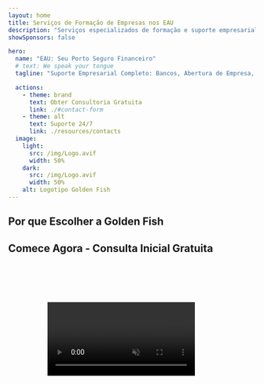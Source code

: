 ```yaml
---
layout: home
title: Serviços de Formação de Empresas nos EAU
description: "Serviços especializados de formação e suporte empresarial nos EAU. Soluções para abertura de empresas, bancos, impostos, questões legais e vistos. Transformando seus sonhos empresariais em realidade."
showSponsors: false

hero:
  name: "EAU: Seu Porto Seguro Financeiro"
  # text: We speak your tongue
  tagline: "Suporte Empresarial Completo: Bancos, Abertura de Empresa, Vistos. Zero taxas antecipadas – pague apenas após aprovação."

  actions:
    - theme: brand
      text: Obter Consultoria Gratuita
      link: ./#contact-form
    - theme: alt
      text: Suporte 24/7
      link: ./resources/contacts
  image:
    light:
      src: /img/Logo.avif
      width: 50%
    dark:
      src: /img/Logo.avif
      width: 50%
    alt: Logotipo Golden Fish
---
```


<FeatureCards :features="[
  {
    title: 'Abertura de Conta Bancária',
    details: 'Abra facilmente contas bancárias empresariais ou pessoais com os bancos confiáveis dos EAU.',
    items: [
      'Aprovações garantidas para contas bancárias corporativas',
      'Taxa de sucesso de 90%',
      '**Zero taxas antecipadas** - pague apenas após aprovação',
    ],
    linkText: 'Read More',
    link: './uae-business/offer/banking/',
    icon: {
      light: '/img/iStock-2153786564.avif',
      dark: '/img/iStock-2166793628.avif',
      alt: 'Serviços Bancários'
    }
  },
  {
    title: 'Golden Visa e Residência',
    details: 'Obtenha um **Golden Visa** dos EAU para residência de longo prazo com um processo de solicitação simplificado.',
    items: [
      '**Sem necessidade de entrar nos EAU a cada 6 meses**',
      'Taxa de sucesso de 98%',
      '**Zero taxas antecipadas** - pague apenas após aprovação',
    ],
    linkText: 'Read More',
    link: './uae-business/offer/golden-visa/',
    icon: {
      light: '/img/iStock-1312241253.avif',
      dark: '/img/ILON MASK ID.webp',
      alt: 'Serviços de Visto'
    }
  },
  {
    title: 'Guia de Abertura de Empresa',
    details: 'Guia completo para abrir empresas na Free Zone, offshore, mainland e filiais.',
    items: [
      '**100% de Propriedade Estrangeira** disponível em Free Zones e Mainland',
      'Baixas Taxas de Impostos - apenas 9% de imposto corporativo',
      'Sem Controle Cambial - fácil repatriação de capital'
    ],
    linkText: 'Read More',
    link: './uae-business/company-registration/overview',
    icon: {
      light: '/img/iStock-2051326997.avif',
      dark: '/img/iStock-1448478309.jpg',
      alt: 'Guia de Abertura de Empresa'
    }
  },
]" />

<FeatureCards :features="[
  {
    title: 'Serviços de Compliance',
    details: 'Nossos especialistas orientam você através dos complexos requisitos regulatórios dos EAU, incluindo relatórios ESR e registros UBO.',
    items: [],
    linkText: 'Read More',
    link: './uae-business/company-registration/ubo',
    icon: {
      light: '/img/iStock-1299393716.avif',
      dark: '/img/iStock-2149731304.avif',
      alt: 'Serviços de Compliance'
    }
  },
  {
    title: 'Imposto Corporativo e IVA',
    details: 'Consultoria especializada garante conformidade com obrigações de Imposto Corporativo e IVA junto à Autoridade Federal Tributária (FTA).',
    items: [],
    linkText: 'Read More',
    link: './uae-business/company-registration/accounting-legal',
    icon: {
      light: '/img/iStock-1018285934.avif',
      dark: '/img/iStock-584576538.avif',
      alt: 'Serviços Tributários'
    }
  },
  {
    title: 'Serviços Jurídicos',
    details: 'Equipe jurídica orienta sobre as leis dos EAU referentes a fusões e aquisições, reestruturação corporativa, financiamento e resolução de disputas.',
    items: [],
    linkText: 'Read More',
    link: './uae-business/company-registration/Protect-Your-Business',
    icon: {
      light: '/img/iStock-650045508.avif',
      dark: '/img/iStock-1498627598.avif',
      alt: 'Serviços Jurídicos'
    }
  },
  {
    title: 'Contabilidade e Folha de Pagamento',
    details: 'Nossos contadores gerenciam finanças, fornecendo escrituração contábil, reconciliação, folha de pagamento e suporte à auditoria, economizando custos de contratação.',
    items: [],
    linkText: 'Read More',
    link: './resources/contacts',
    icon: {
      light: '/img/iStock-1022793868.avif',
      dark: '/img/iStock-1320130292.jpg',
      alt: 'Serviços Contábeis'
    }
  }
]" />

## Por que Escolher a Golden Fish

<BenefitsList :features="[
{
 icon: '💰',
 title: 'Taxas Baseadas no Sucesso',
 text: '**Zero taxas antecipadas - pague apenas após a aprovação.** Transparência total sem custos ocultos.'
},
{
 icon: '🔄',
 title: 'Múltiplas Soluções',
 text: 'Acesso a bancos locais e internacionais. Opções alternativas caso a primeira solicitação seja recusada.'
},
{
 icon: '🏦',
 title: 'Relacionamentos Bancários',
 text: 'Parcerias sólidas com os principais bancos dos EAU e internacionais. Solicitações para múltiplos bancos para maximizar as chances de aprovação.'
},
{
 icon: '📊',
 title: 'Gestão Completa',
 text: 'Gerenciamento completo desde a documentação até a ativação da conta, com atualizações semanais de progresso e comunicação direta com o banco.'
},
{
 icon: '📝',
 title: 'Documentação Profissional',
 text: 'Nossa equipe prepara planos de negócios abrangentes e cuida de toda a documentação de conformidade.'
},
{
 icon: '🤝',
 title: 'Suporte Contínuo',
 text: 'Assistência contínua com operações bancárias e requisitos de conformidade após a abertura da conta.'
}
]" />

## Comece Agora - Consulta Inicial Gratuita

<div id="contact-form"></div>

<!-- <ContactForm
 mediaUrl="/img/iStock-2185906461.mp4"
 redirectUrl="../../company-registration/banking"
 selectLabel="Como podemos ajudar? *"
 selectPlaceholder="Escolha o tipo de serviço"
 messagePlaceholder="Breve descrição das suas necessidades"
 :selectOptions="[
   '🏦 Abertura de Conta Bancária Corporativa',
   '👨‍💼 Formação de Empresa (Free Zone/Mainland/Branch)',
   '🌐 Visto de trabalho/freelance/estudante',
   '💎 Golden Visa (10 anos)',
   '📋 Licença Comercial e Permissões',
   '💰 Serviços de Impostos Corporativos e VAT',
   '📊 Contabilidade e Folha de Pagamento',
   '⚖️ Serviços Jurídicos',
   '📝 Serviços PRO e Conformidade',
   'ℹ️ Outros Serviços'
 ]"
/> -->

<video  autoplay muted playsinline style="padding: 80px" >
  <source src="/img/iStock-2185906461.mp4" type="video/mp4">
</video>

<ContactFormModal formName="Fale Conosco" buttonText="Envie-nos uma mensagem" 
:services="['📝 Registro de empresa', '🏧 Abertura de contas bancárias', '🪪 EID & Golden Visa', 'Outros Serviços']"/>

<!-- <br>

# Histórias de Sucesso

<br>

<ImageGrid :images="[
  { src: '/img/iStock-1945498989.avif', href: './immigration.md', alt: 'Imigração UAE' },
  { src: '/img/iStock-1965736217.avif', href: './immigration.md', alt: 'Imigração UAE' },
]"/> -->
